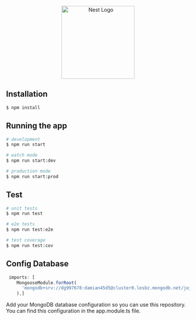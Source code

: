 <p align="center">
  <a href="http://nestjs.com/" target="blank"><img src="https://nestjs.com/img/logo-small.svg" width="200" alt="Nest Logo" /></a>
</p>

[circleci-image]: https://img.shields.io/circleci/build/github/nestjs/nest/master?token=abc123def456
[circleci-url]: https://circleci.com/gh/nestjs/nest

  


## Installation

```bash
$ npm install
```

## Running the app

```bash
# development
$ npm run start

# watch mode
$ npm run start:dev

# production mode
$ npm run start:prod
```

## Test

```bash
# unit tests
$ npm run test

# e2e tests
$ npm run test:e2e

# test coverage
$ npm run test:cov
```

## Config Database

```javascript
 imports: [
    MongooseModule.forRoot(
      'mongodb+srv://dg997678:damian45d5@cluster0.lesbz.mongodb.net/jojiDb?retryWrites=true&w=majority&appName=Cluster0',
    ),]
```

Add your MongoDB database configuration so you can use this repository. You can find this configuration in the app.module.ts file.
